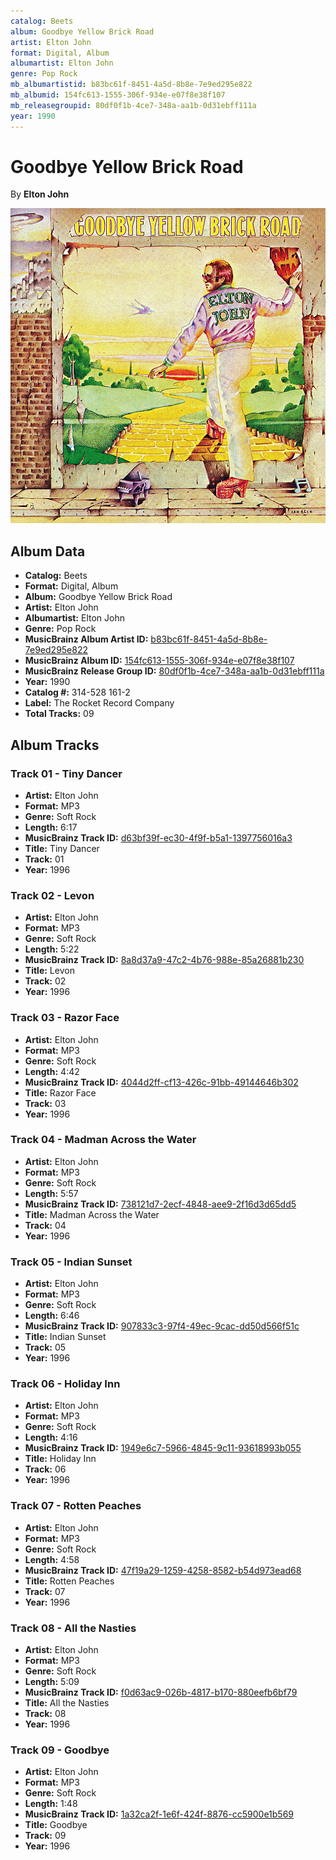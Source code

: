 ```yaml
---
catalog: Beets
album: Goodbye Yellow Brick Road
artist: Elton John
format: Digital, Album
albumartist: Elton John
genre: Pop Rock
mb_albumartistid: b83bc61f-8451-4a5d-8b8e-7e9ed295e822
mb_albumid: 154fc613-1555-306f-934e-e07f8e38f107
mb_releasegroupid: 80df0f1b-4ce7-348a-aa1b-0d31ebff111a
year: 1990
---
```


# Goodbye Yellow Brick Road

By **Elton John**

![](../../assets/beetscovers/Elton_John-Goodbye_Yellow_Brick_Road.jpg)

## Album Data

- **Catalog:** Beets
- **Format:** Digital, Album
- **Album:** Goodbye Yellow Brick Road
- **Artist:** Elton John
- **Albumartist:** Elton John
- **Genre:** Pop Rock
- **MusicBrainz Album Artist ID:** [b83bc61f-8451-4a5d-8b8e-7e9ed295e822](https://musicbrainz.org/artist/b83bc61f-8451-4a5d-8b8e-7e9ed295e822)
- **MusicBrainz Album ID:** [154fc613-1555-306f-934e-e07f8e38f107](https://musicbrainz.org/release/154fc613-1555-306f-934e-e07f8e38f107)
- **MusicBrainz Release Group ID:** [80df0f1b-4ce7-348a-aa1b-0d31ebff111a](https://musicbrainz.org/release-group/80df0f1b-4ce7-348a-aa1b-0d31ebff111a)
- **Year:** 1990
- **Catalog #:** 314-528 161-2
- **Label:** The Rocket Record Company
- **Total Tracks:** 09

## Album Tracks

### Track 01 - Tiny Dancer

- **Artist:** Elton John
- **Format:** MP3
- **Genre:** Soft Rock
- **Length:** 6:17
- **MusicBrainz Track ID:** [d63bf39f-ec30-4f9f-b5a1-1397756016a3](https://musicbrainz.org/recording/d63bf39f-ec30-4f9f-b5a1-1397756016a3)
- **Title:** Tiny Dancer
- **Track:** 01
- **Year:** 1996

### Track 02 - Levon

- **Artist:** Elton John
- **Format:** MP3
- **Genre:** Soft Rock
- **Length:** 5:22
- **MusicBrainz Track ID:** [8a8d37a9-47c2-4b76-988e-85a26881b230](https://musicbrainz.org/recording/8a8d37a9-47c2-4b76-988e-85a26881b230)
- **Title:** Levon
- **Track:** 02
- **Year:** 1996

### Track 03 - Razor Face

- **Artist:** Elton John
- **Format:** MP3
- **Genre:** Soft Rock
- **Length:** 4:42
- **MusicBrainz Track ID:** [4044d2ff-cf13-426c-91bb-49144646b302](https://musicbrainz.org/recording/4044d2ff-cf13-426c-91bb-49144646b302)
- **Title:** Razor Face
- **Track:** 03
- **Year:** 1996

### Track 04 - Madman Across the Water

- **Artist:** Elton John
- **Format:** MP3
- **Genre:** Soft Rock
- **Length:** 5:57
- **MusicBrainz Track ID:** [738121d7-2ecf-4848-aee9-2f16d3d65dd5](https://musicbrainz.org/recording/738121d7-2ecf-4848-aee9-2f16d3d65dd5)
- **Title:** Madman Across the Water
- **Track:** 04
- **Year:** 1996

### Track 05 - Indian Sunset

- **Artist:** Elton John
- **Format:** MP3
- **Genre:** Soft Rock
- **Length:** 6:46
- **MusicBrainz Track ID:** [907833c3-97f4-49ec-9cac-dd50d566f51c](https://musicbrainz.org/recording/907833c3-97f4-49ec-9cac-dd50d566f51c)
- **Title:** Indian Sunset
- **Track:** 05
- **Year:** 1996

### Track 06 - Holiday Inn

- **Artist:** Elton John
- **Format:** MP3
- **Genre:** Soft Rock
- **Length:** 4:16
- **MusicBrainz Track ID:** [1949e6c7-5966-4845-9c11-93618993b055](https://musicbrainz.org/recording/1949e6c7-5966-4845-9c11-93618993b055)
- **Title:** Holiday Inn
- **Track:** 06
- **Year:** 1996

### Track 07 - Rotten Peaches

- **Artist:** Elton John
- **Format:** MP3
- **Genre:** Soft Rock
- **Length:** 4:58
- **MusicBrainz Track ID:** [47f19a29-1259-4258-8582-b54d973ead68](https://musicbrainz.org/recording/47f19a29-1259-4258-8582-b54d973ead68)
- **Title:** Rotten Peaches
- **Track:** 07
- **Year:** 1996

### Track 08 - All the Nasties

- **Artist:** Elton John
- **Format:** MP3
- **Genre:** Soft Rock
- **Length:** 5:09
- **MusicBrainz Track ID:** [f0d63ac9-026b-4817-b170-880eefb6bf79](https://musicbrainz.org/recording/f0d63ac9-026b-4817-b170-880eefb6bf79)
- **Title:** All the Nasties
- **Track:** 08
- **Year:** 1996

### Track 09 - Goodbye

- **Artist:** Elton John
- **Format:** MP3
- **Genre:** Soft Rock
- **Length:** 1:48
- **MusicBrainz Track ID:** [1a32ca2f-1e6f-424f-8876-cc5900e1b569](https://musicbrainz.org/recording/1a32ca2f-1e6f-424f-8876-cc5900e1b569)
- **Title:** Goodbye
- **Track:** 09
- **Year:** 1996


